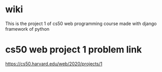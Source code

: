 # wiki
This is the project 1 of cs50 web programming course made with django framework of python
# cs50 web project 1 problem link
https://cs50.harvard.edu/web/2020/projects/1
